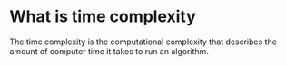 # What is time complexity

The time complexity is the computational complexity that describes the amount of computer time it takes to run an algorithm.
